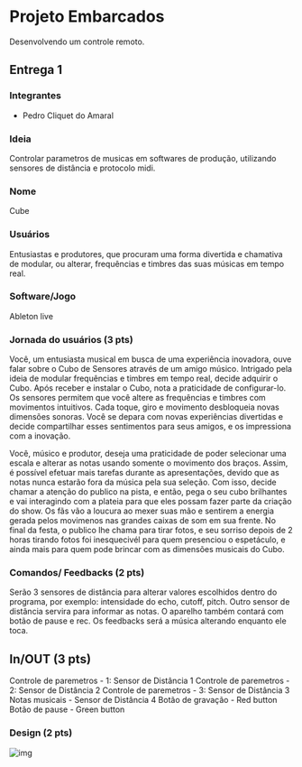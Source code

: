 # Projeto Embarcados

Desenvolvendo um controle remoto.

## Entrega 1

### Integrantes

- Pedro Cliquet do Amaral

### Ideia

Controlar parametros de musicas em softwares de produção, utilizando sensores de distância e protocolo midi.

### Nome

Cube

### Usuários 

Entusiastas e produtores, que procuram uma forma divertida e chamativa de modular, ou alterar, frequências e timbres das suas músicas em tempo real.

### Software/Jogo 

Ableton live

### Jornada do usuários (3 pts)

Você, um entusiasta musical em busca de uma experiência inovadora, ouve falar sobre o Cubo de Sensores através de um amigo músico. Intrigado pela ideia de modular frequências e timbres em tempo real, decide adquirir o Cubo. Após receber e instalar o Cubo, nota a praticidade de configurar-lo. Os sensores permitem que você altere as frequências e timbres com movimentos intuitivos. Cada toque, giro e movimento desbloqueia novas dimensões sonoras. Você se depara com novas experiências divertidas e decide compartilhar esses sentimentos para seus amigos, e os impressiona com a inovação.


Você, músico e produtor, deseja uma praticidade de poder selecionar uma escala e alterar as notas usando somente o movimento dos braços. Assim, é possível efetuar mais tarefas durante as apresentações, devido que as notas nunca estarão fora da música pela sua seleção. Com isso, decide chamar a atenção do publico na pista, e então, pega o seu cubo brilhantes e vai interagindo com a plateia para que eles possam fazer parte da criação do show. Os fãs vão a loucura ao mexer suas mão e sentirem a energia gerada pelos movimenos nas grandes caixas de som em sua frente. No final da festa, o publico lhe chama para tirar fotos, e seu sorriso depois de 2 horas tirando fotos foi inesquecivél para quem presenciou o espetáculo, e ainda mais para quem pode brincar com as dimensões musicais do Cubo.

### Comandos/ Feedbacks (2 pts)

Serão 3 sensores de distância para alterar valores escolhidos dentro do programa, por exemplo: intensidade do echo, cutoff, pitch.
Outro sensor de distância servira para informar as notas. O aparelho também contará com botão de pause e rec. Os feedbacks será a 
música alterando enquanto ele toca.
## In/OUT (3 pts)

<!--
Para cada Comando/ Feedback do seu controle, associe qual sensores/ atuadores pretende utilizar? Faca em formato de lista, exemplo:

- Avanca música: Push button amarelo
- Volume da música: Fita de LED indicando potência do som
-->
Controle de paremetros - 1: Sensor de Distância 1
Controle de paremetros - 2: Sensor de Distância 2
Controle de paremetros - 3: Sensor de Distância 3
Notas musicais - Sensor de Distância 4
Botão de gravação - Red button
Botão de pause - Green button

### Design (2 pts)

![img](img/cubo.png)
